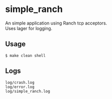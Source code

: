 simple_ranch
=====

An simple application using Ranch tcp acceptors.<br>
Uses lager for logging.


Usage
-----
    $ make clean shell

Logs
-----
    log/crash.log
    log/error.log
    log/simple_ranch.log
